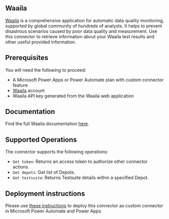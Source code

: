 ## Waaila

[Waaila](https://waaila.com) is a comprehensive application for automatic data quality monitoring, supported by global community of hundreds of analysts. It helps to prevent disastrous scenarios caused by poor data quality and measurement. Use this connector to retrieve information about your Waaila test results and other useful provided information.

## Prerequisites

You will need the following to proceed:

- A Microsoft Power Apps or Power Automate plan with custom connector feature
- [Waaila](https://waaila.com/en/pricing) account
- Waaila API key generated from the Waaila web application

## Documentation

Find the full Waaila documentation [here](https://waaila.com/en/docs/waaila/start/getting-started/).

## Supported Operations

The connector supports the following operations:

- `Get token`: Returns an access token to authorize other connector actions.
- `Get depots`: Get list of Depots.
- `Get testsuite`: Returns Testsuite details within a specified Depot.

## Deployment instructions

Please use [these instructions](https://docs.microsoft.com/en-us/connectors/custom-connectors/paconn-cli) to deploy this connector as custom connector in Microsoft Power Automate and Power Apps
